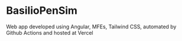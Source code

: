 # BasilioPenSim
Web app developed using Angular, MFEs, Tailwind CSS, automated by Github Actions and hosted at Vercel
